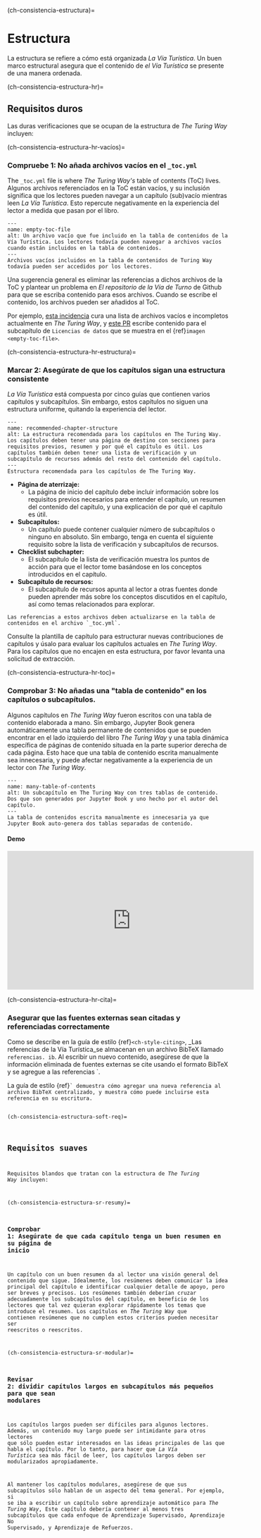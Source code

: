 (ch-consistencia-estructura)=
# Estructura

La estructura se refiere a cómo está organizada _La Vía Turística_. Un buen marco estructural asegura que el contenido de _el Vía Turística_ se presente de una manera ordenada.

(ch-consistencia-estructura-hr)=
## Requisitos duros

Las duras verificaciones que se ocupan de la estructura de _The Turing Way_ incluyen:

(ch-consistencia-estructura-hr-vacíos)=
### Compruebe 1: No añada archivos vacíos en el `_toc.yml`

The `_toc.yml` file is where _The Turing Way's_ table of contents (ToC) lives. Algunos archivos referenciados en la ToC están vacíos, y su inclusión significa que los lectores pueden navegar a un capítulo (sub)vacío mientras leen _La Vía Turística_. Esto repercute negativamente en la experiencia del lector a medida que pasan por el libro.

```{figure} ../../figures/empty-toc-file.png
---
name: empty-toc-file
alt: Un archivo vacío que fue incluido en la tabla de contenidos de la Vía Turística. Los lectores todavía pueden navegar a archivos vacíos cuando están incluidos en la tabla de contenidos.
---
Archivos vacíos incluidos en la tabla de contenidos de Turing Way todavía pueden ser accedidos por los lectores.
```

Una sugerencia general es eliminar las referencias a dichos archivos de la ToC y plantear un problema en _El repositorio de la Vía de Turno_ de Github [](https://github.com/alan-turing-institute/the-turing-way) para que se escriba contenido para esos archivos. Cuando se escribe el contenido, los archivos pueden ser añadidos al ToC.

Por ejemplo, [esta incidencia](https://github.com/alan-turing-institute/the-turing-way/issues/1391) cura una lista de archivos vacíos e incompletos actualmente en _The Turing Way_, y [este PR](https://github.com/alan-turing-institute/the-turing-way/pull/1448) escribe contenido para el subcapítulo de `Licencias de datos` que se muestra en el {ref}`imagen <empty-toc-file>`.

(ch-consistencia-estructura-hr-estructura)=
### Marcar 2: Asegúrate de que los capítulos sigan una estructura consistente

_La Vía Turística_ está compuesta por cinco guías que contienen varios capítulos y subcapítulos. Sin embargo, estos capítulos no siguen una estructura uniforme, quitando la experiencia del lector.

```{figure} ../../figures/recommended-chapter-structure.png
---
name: recommended-chapter-structure
alt: La estructura recomendada para los capítulos en The Turing Way. Los capítulos deben tener una página de destino con secciones para requisitos previos, resumen y por qué el capítulo es útil. Los capítulos también deben tener una lista de verificación y un subcapítulo de recursos además del resto del contenido del capítulo.
---
Estructura recomendada para los capítulos de The Turing Way.
```

- **Página de aterrizaje:**
    - La página de inicio del capítulo debe incluir información sobre los requisitos previos necesarios para entender el capítulo, un resumen del contenido del capítulo, y una explicación de por qué el capítulo es útil.
- **Subcapítulos:**
    - Un capítulo puede contener cualquier número de subcapítulos o ninguno en absoluto. Sin embargo, tenga en cuenta el siguiente requisito sobre la lista de verificación y subcapítulos de recursos.
- **Checklist subchapter:**
    - El subcapítulo de la lista de verificación muestra los puntos de acción para que el lector tome basándose en los conceptos introducidos en el capítulo.
- **Subcapítulo de recursos:**
    - El subcapítulo de recursos apunta al lector a otras fuentes donde pueden aprender más sobre los conceptos discutidos en el capítulo, así como temas relacionados para explorar.


```{attention} Please note that making chapters follow this structure may require splitting some of the existing content into new files.
Las referencias a estos archivos deben actualizarse en la tabla de contenidos en el archivo `_toc.yml`.
```

Consulte la plantilla de capítulo [](https://github.com/alan-turing-institute/the-turing-way/tree/main/book/templates/chapter-template) para estructurar nuevas contribuciones de capítulos y úsalo para evaluar los capítulos actuales en _The Turing Way_. Para los capítulos que no encajen en esta estructura, por favor levanta una solicitud de extracción.


(ch-consistencia-estructura-hr-toc)=
### Comprobar 3: No añadas una "tabla de contenido" en los capítulos o subcapítulos.

Algunos capítulos en _The Turing Way_ fueron escritos con una tabla de contenido elaborada a mano. Sin embargo, Jupyter Book genera automáticamente una tabla permanente de contenidos que se pueden encontrar en el lado izquierdo del libro _The Turing Way_ y una tabla dinámica específica de páginas de contenido situada en la parte superior derecha de cada página. Esto hace que una tabla de contenido escrita manualmente sea innecesaria, y puede afectar negativamente a la experiencia de un lector con _The Turing Way_.

```{figure} ../../figures/many-table-of-contents.png
---
name: many-table-of-contents
alt: Un subcapítulo en The Turing Way con tres tablas de contenido. Dos que son generados por Jupyter Book y uno hecho por el autor del capítulo.
---
La tabla de contenidos escrita manualmente es innecesaria ya que Jupyter Book auto-genera dos tablas separadas de contenido.
```
#### Demo

<div class="video-content">
    <iframe width="560" height="315" src="https://www.youtube.com/embed/zKWrvgCxSB0" frameborder="0" allow="accelerometer; autoplay; clipboard-write; encrypted-media; gyroscope; picture-in-picture" allowfullscreen></iframe>
</div>

(ch-consistencia-estructura-hr-cita)=
### Asegurar que las fuentes externas sean citadas y referenciadas correctamente

Como se describe en la guía de estilo {ref}`<ch-style-citing>`, _Las referencias de la Vía Turística_se almacenan en un archivo BibTeX llamado `referencias. ib`. Al escribir un nuevo contenido, asegúrese de que la información eliminada de fuentes externas se cite usando el formato BibTeX y se agregue a las referencias `.</p>

<p spaces-before="0">La guía de estilo {ref}<code><ch-style-citing>` demuestra cómo agregar una nueva referencia al archivo BibTeX centralizado, y muestra cómo puede incluirse esta referencia en su escritura.


(ch-consistencia-estructura-soft-req)=
## Requisitos suaves

Requisitos blandos que tratan con la estructura de _The Turing Way_ incluyen:

(ch-consistencia-estructura-sr-resumy)=
### Comprobar 1: Asegúrate de que cada capítulo tenga un buen resumen en su página de inicio

Un capítulo con un buen resumen da al lector una visión general del contenido que sigue. Idealmente, los resúmenes deben comunicar la idea principal del capítulo e identificar cualquier detalle de apoyo, pero ser breves y precisos. Los resúmenes también deberían cruzar adecuadamente los subcapítulos del capítulo, en beneficio de los lectores que tal vez quieran explorar rápidamente los temas que introduce el resumen. Los capítulos en _The Turing Way_ que contienen resúmenes que no cumplen estos criterios pueden necesitar ser reescritos o reescritos.


(ch-consistencia-estructura-sr-modular)=
### Revisar 2: dividir capítulos largos en subcapítulos más pequeños para que sean modulares

Los capítulos largos pueden ser difíciles para algunos lectores. Además, un contenido muy largo puede ser intimidante para otros lectores que sólo pueden estar interesados en las ideas principales de las que habla el capítulo. Por lo tanto, para hacer que  _La Vía Turística_ sea más fácil de leer, los capítulos largos deben ser modularizados apropiadamente.

Al mantener los capítulos modulares, asegúrese de que sus subcapítulos sólo hablan de un aspecto del tema general. Por ejemplo, si se iba a escribir un capítulo sobre aprendizaje automático para _The Turing Way_, Este capítulo debería contener al menos tres subcapítulos que cada enfoque de Aprendizaje Supervisado, Aprendizaje No Supervisado, y Aprendizaje de Refuerzos.
